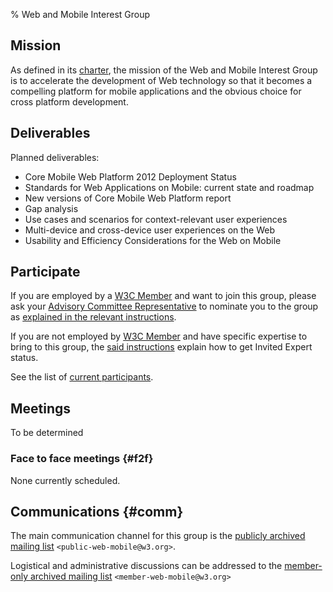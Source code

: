 % Web and Mobile Interest Group

Mission
-------

As defined in its
[charter](http://www.w3.org/2013/07/webmobile-ig-charter.html), the
mission of the Web and Mobile Interest Group is to accelerate the
development of Web technology so that it becomes a compelling platform
for mobile applications and the obvious choice for cross platform
development.

Deliverables
------------

Planned deliverables:

-   Core Mobile Web Platform 2012 Deployment Status
-   Standards for Web Applications on Mobile: current state and roadmap
-   New versions of Core Mobile Web Platform report
-   Gap analysis
-   Use cases and scenarios for context-relevant user experiences
-   Multi-device and cross-device user experiences on the Web
-   Usability and Efficiency Considerations for the Web on Mobile

Participate
-----------

If you are employed by a [W3C
Member](http://www.w3.org/Consortium/Member/List) and want to join this
group, please ask your [Advisory Committee
Representative](http://www.w3.org/Member/ACList) to nominate you to the
group as [explained in the relevant
instructions](http://www.w3.org/2004/01/pp-impl/65406/instructions).

If you are not employed by [W3C
Member](http://www.w3.org/Consortium/Member/List) and have specific
expertise to bring to this group, the [said
instructions](http://www.w3.org/2004/01/pp-impl/65406/instructions)
explain how to get Invited Expert status.

See the list of [current
participants](http://www.w3.org/2000/09/dbwg/details?group=65406&public=1).

Meetings
--------

To be determined

### Face to face meetings {#f2f}

None currently scheduled.

Communications {#comm}
--------------

The main communication channel for this group is the [publicly archived
mailing list](http://lists.w3.org/Archives/Public/public-web-mobile/)
`<public-web-mobile@w3.org>`.

Logistical and administrative discussions can be addressed to the
[member-only archived mailing
list](http://lists.w3.org/Archives/Member/member-web-mobile/)
`<member-web-mobile@w3.org>`

